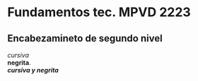 # Fundamentos tec. MPVD 2223
## Encabezamineto de segundo nivel 
*cursiva*  
**negrita**.  
***cursiva y negrita***



